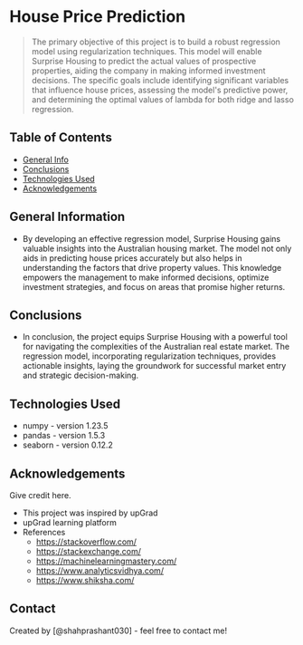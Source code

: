 # House Price Prediction
> The primary objective of this project is to build a robust regression model using regularization techniques. This model will enable Surprise Housing to predict the actual values of prospective properties, aiding the company in making informed investment decisions. The specific goals include identifying significant variables that influence house prices, assessing the model's predictive power, and determining the optimal values of lambda for both ridge and lasso regression.


## Table of Contents
* [General Info](#general-information)
* [Conclusions](#conclusions)
* [Technologies Used](#technologies-used)
* [Acknowledgements](#acknowledgements)


## General Information
- By developing an effective regression model, Surprise Housing gains valuable insights into the Australian housing market. The model not only aids in predicting house prices accurately but also helps in understanding the factors that drive property values. This knowledge empowers the management to make informed decisions, optimize investment strategies, and focus on areas that promise higher returns.


## Conclusions
- In conclusion, the project equips Surprise Housing with a powerful tool for navigating the complexities of the Australian real estate market. The regression model, incorporating regularization techniques, provides actionable insights, laying the groundwork for successful market entry and strategic decision-making.



## Technologies Used
- numpy - version 1.23.5
- pandas - version 1.5.3
- seaborn - version 0.12.2


## Acknowledgements
Give credit here.
- This project was inspired by upGrad
- upGrad learning platform
- References
    - https://stackoverflow.com/
    - https://stackexchange.com/
    - https://machinelearningmastery.com/
    - https://www.analyticsvidhya.com/
    - https://www.shiksha.com/

## Contact
Created by [@shahprashant030] - feel free to contact me!